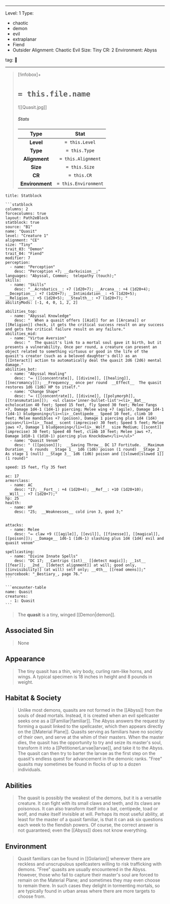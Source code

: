 
---



Level: 1
Type:
- chaotic
- demon
- evil
- extraplanar
- Fiend
- Outsider
Alignment: Chaotic Evil
Size: Tiny
CR: 2
Environment: Abyss



tag: 👹

---


> [!infobox]+
> #  `= this.file.name`
> ![[Quasit.jpg]]
> ##### Stats
> Type | Stat |
> :---:|:---:|
> **Level** | `= this.Level` |
> **Type** | `= this.Type` |
> **Alignment** | `= this.Alignment` |
> **Size** | `= this.Size` |
> **CR** | `= this.CR` |
> **Environment** | `= this.Environment` |




````ad-info
title: Statblock

```statblock
columns: 2
forcecolumns: true
layout: Path2eBlock
statblock: true
source: "B1"
name: "Quasit"
level: "Creature 1"
alignment: "CE"
size: "Tiny"
trait_03: "Demon"
trait_04: "Fiend"
modifier: 7
perception:
  - name: "Perception"
    desc: "Perception +7; __darkvision__;"
languages: "Abyssal, Common;  telepathy (touch);"
skills:
  - name: "Skills"
    desc: "__Acrobatics__: +7 (1d20+7); __Arcana__: +4 (1d20+4); __Deception__: +7 (1d20+7); __Intimidation__: +5 (1d20+5); __Religion__: +5 (1d20+5); __Stealth__: +7 (1d20+7); "
abilityMods: [-1, 4, 0, 1, 2, 2]

abilities_top:
  - name: "Abyssal Knowledge"
    desc: "  When a quasit offers [[Aid]] for an [[Arcana]] or [[Religion]] check, it gets the critical success result on any success and gets the critical failure result on any failure."
abilities_mid:
  - name: "Virtue Aversion"
    desc: "  The quasit's link to a mortal soul gave it birth, but it presents a vulnerability. Once per round, a creature can present an object related to something virtuous or good in the life of the quasit's creator (such as a beloved daughter's doll) as an [[Interact]] action to automatically deal the quasit 2d6 (2d6) mental damage."
abilities_bot:
  - name: "Abyssal Healing"
    desc: "⬻ ([[concentrate]], [[divine]], [[healing]], [[necromancy]]); __Frequency__ once per round  __Effect__  The quasit restores 1d6 (1d6) HP to itself."
  - name: "Change Shape"
    desc: "⬻ ([[concentrate]], [[divine]], [[polymorph]], [[transmutation]]);  <ul class='inner-bullet-list'><li>__Bat__ echolocation 40 feet; Speed 15 feet, fly Speed 30 feet; Melee fangs +7, Damage 1d4-1 (1d4-1) piercing; Melee wing +7 (agile), Damage 1d4-1 (1d4-1) bludgeoning</li><li>__Centipede__ Speed 10 feet, climb 10 feet; Melee mandibles +7 (poison), Damage 1 piercing plus 1d4 (1d4) poison</li><li>__Toad__ scent (imprecise) 30 feet; Speed 5 feet; Melee jaws +7, Damage 1 bludgeoning</li><li>__Wolf__ size Medium; [[scent]] (imprecise) 30 feet; Speed 40 feet, climb 10 feet; Melee jaws +7, Damage 1d10-1 (1d10-1) piercing plus Knockdown</li></ul>"
  - name: "Quasit Venom"
    desc: " ([[poison]]);  __Saving Throw__ DC 17 Fortitude. __Maximum Duration__ 6 rounds __Stage 1__ 1d6 (1d6) poison (1 round) __Stage 2__ As stage 1 (null) __Stage 3__ 1d6 (1d6) poison and [[slowed|slowed 1]] (1 round)"

speed: 15 feet, fly 35 feet

ac: 17
armorclass:
  - name: AC
    desc: "17; __Fort__: +4 (1d20+4); __Ref__: +10 (1d20+10); __Will__: +7 (1d20+7);"
hp: 25
health:
  - name: HP
    desc: "25;  __Weaknesses__ cold iron 3, good 3;"


attacks:
  - name: Melee
    desc: "⬻ claw +9 ([[agile]], [[evil]], [[finesse]], [[magical]], [[poison]]); __Damage__ 1d6-1 (1d6-1) slashing plus 1d4 (1d4) evil and quasit venom"

spellcasting:
  - name: "Divine Innate Spells"
    desc: "DC 17; __Cantrips (1st)__ [[detect magic]]; __1st__ [[fear]]; __2nd__ [[detect alignment]] at will; good only, [[invisibility]] (at will) self only; __4th__ [[read omens]];"
sourcebook: "_Bestiary_, page 76."
```

```encounter-table
name: Quasit
creatures:
  - 1: Quasit
```

````



> The **quasit** is a tiny, winged [[Demon|demon]].



## Associated Sin

> None


## Appearance

> The tiny quasit has a thin, wiry body, curling ram-like horns, and wings. A typical specimen is 18 inches in height and 8 pounds in weight.


## Habitat & Society

> Unlike most demons, quasits are not formed in the [[Abyss]] from the souls of dead mortals. Instead, it is created when an evil spellcaster seeks one as a [[Familiar|familiar]]. The Abyss answers the request by forming a quasit linked to the spellcaster, which then appears directly on the [[Material Plane]].
> Quasits serving as familiars have no society of their own, and serve at the whim of their masters. When the master dies, the quasit has the opportunity to try and seize its master's soul, transform it into a [[PetitionerLarvae|larvae]], and take it to the Abyss. The quasit can then try to barter the larvae as the first step on the quasit's endless quest for advancement in the demonic ranks.
> "Free" quasits may sometimes be found in flocks of up to a dozen individuals.


## Abilities

> The quasit is possibly the weakest of the demons, but it is a versatile creature. It can fight with its small claws and teeth, and its claws are poisonous. It can also transform itself into a bat, centipede, toad or wolf, and make itself invisible at will.
> Perhaps its most useful ability, at least for the master of a quasit familiar, is that it can ask six questions each week to the fiendish powers. Of course, the correct answer is not guaranteed; even the [[Abyss]] does not know everything.


## Environment

> Quasit familiars can be found in [[Golarion]] wherever there are reckless and unscrupulous spellcasters willing to risk trafficking with demons.
> "Free" quasits are usually encountered in the Abyss. However, those who fail to capture their master's soul are forced to remain on the Material Plane; and sometimes they may even choose to remain there. In such cases they delight in tormenting mortals, so are typically found in urban areas where there are more targets to choose from.










